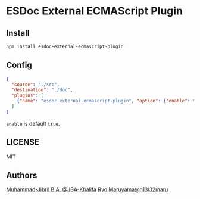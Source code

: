 # ESDoc External ECMAScript Plugin
## Install
```bash
npm install esdoc-external-ecmascript-plugin
```

## Config
```json
{
  "source": "./src",
  "destination": "./doc",
  "plugins": [
    {"name": "esdoc-external-ecmascript-plugin", "option": {"enable": true}}
  ]
}
```

`enable` is default `true`.

## LICENSE
MIT

## Authors
[Muhammad-Jibril B.A. @JBA-Khalifa](https://github.com/JBA-Khalifa)
[Ryo Maruyama@h13i32maru](https://github.com/h13i32maru)
